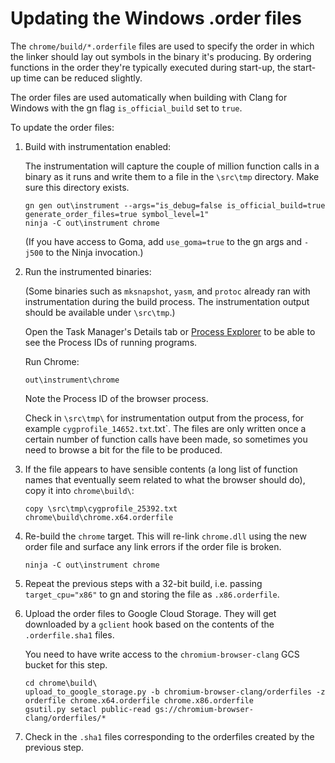# Updating the Windows .order files

The `chrome/build/*.orderfile` files are used to specify the order in which
the linker should lay out symbols in the binary it's producing. By ordering
functions in the order they're typically executed during start-up, the start-up
time can be reduced slightly.

The order files are used automatically when building with Clang for Windows with
the gn flag `is_official_build` set to `true`.

To update the order files:

1.  Build with instrumentation enabled:

    The instrumentation will capture the couple of million function calls
    in a binary as it runs and write them to a file in the `\src\tmp` directory.
    Make sure this directory exists.

    ```shell
    gn gen out\instrument --args="is_debug=false is_official_build=true generate_order_files=true symbol_level=1"
    ninja -C out\instrument chrome
    ```

    (If you have access to Goma, add `use_goma=true` to the gn args and `-j500`
    to the Ninja invocation.)


1.  Run the instrumented binaries:

    (Some binaries such as `mksnapshot`, `yasm`, and `protoc` already ran with
    instrumentation during the build process. The instrumentation output should
    be available under `\src\tmp`.)

    Open the Task Manager's Details tab or
    [Process Explorer](https://docs.microsoft.com/en-us/sysinternals/downloads/process-explorer)
    to be able to see the Process IDs of running programs.

    Run Chrome:

    ```shell
    out\instrument\chrome
    ```

    Note the Process ID of the browser process.

    Check in `\src\tmp\` for instrumentation output from the process, for
    example `cygprofile_14652.txt`.txt`. The files are
    only written once a certain number of function calls have been made, so
    sometimes you need to browse a bit for the file to be produced.

1.  If the file appears to have sensible contents (a long list of function names
    that eventually seem related to what the browser should
    do), copy it into `chrome\build\`:

    ```shell
    copy \src\tmp\cygprofile_25392.txt chrome\build\chrome.x64.orderfile
    ```

1.  Re-build the `chrome` target. This will re-link `chrome.dll`
    using the new order file and surface any link errors if
    the order file is broken.

    ```shell
    ninja -C out\instrument chrome
    ```


1.  Repeat the previous steps with a 32-bit build, i.e. passing
    `target_cpu="x86"` to gn and storing the file as `.x86.orderfile`.


1.  Upload the order files to Google Cloud Storage. They will get downloaded
    by a `gclient` hook based on the contents of the `.orderfile.sha1` files.

    You need to have write access to the `chromium-browser-clang` GCS bucket
    for this step.

    ```shell
    cd chrome\build\
    upload_to_google_storage.py -b chromium-browser-clang/orderfiles -z orderfile chrome.x64.orderfile chrome.x86.orderfile
    gsutil.py setacl public-read gs://chromium-browser-clang/orderfiles/*
    ```


1.  Check in the `.sha1` files corresponding to the orderfiles created by the
    previous step.
